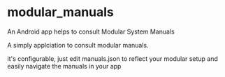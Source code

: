 # modular_manuals
An Android app helps to consult Modular System Manuals

A simply applciation to consult modular manuals.

it's configurable, just edit manuals.json to reflect your modular setup and easily navigate the manuals in your app


